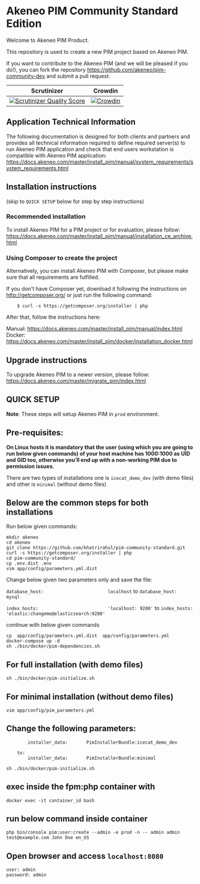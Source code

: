 Akeneo PIM Community Standard Edition
=====================================

Welcome to Akeneo PIM Product.

This repository is used to create a new PIM project based on Akeneo PIM.

If you want to contribute to the Akeneo PIM (and we will be pleased if you do!), you can fork the repository https://github.com/akeneo/pim-community-dev and submit a pull request.

Scrutinizer | Crowdin
----------- | -------
[![Scrutinizer Quality Score](https://scrutinizer-ci.com/g/akeneo/pim-community-dev/badges/quality-score.png?s=05ef3d5d2bbfae2f9a659060b21711d275f0c1ff)](https://scrutinizer-ci.com/g/akeneo/pim-community-dev/) | [![Crowdin](https://d322cqt584bo4o.cloudfront.net/akeneo/localized.svg)](https://crowdin.com/project/akeneo)

Application Technical Information
---------------------------------

The following documentation is designed for both clients and partners and provides all technical information required to define required server(s) to run Akeneo PIM application and check that end users workstation is compatible with Akeneo PIM application:
https://docs.akeneo.com/master/install_pim/manual/system_requirements/system_requirements.html

Installation instructions
-------------------------
(skip to `QUICK SETUP` below for step by step instructions)

### Recommended installation

To install Akeneo PIM for a PIM project or for evaluation, please follow: https://docs.akeneo.com/master/install_pim/manual/installation_ce_archive.html

### Using Composer to create the project

Alternatively, you can install Akeneo PIM with Composer, but please make sure that all requirements are fulfilled.

If you don't have Composer yet, download it following the instructions on http://getcomposer.org/ or just run the following command:

```
    $ curl -s https://getcomposer.org/installer | php
```


After that, follow the instructions here:

Manual: https://docs.akeneo.com/master/install_pim/manual/index.html
Docker: https://docs.akeneo.com/master/install_pim/docker/installation_docker.html

Upgrade instructions
--------------------

To upgrade Akeneo PIM to a newer version, please follow:
https://docs.akeneo.com/master/migrate_pim/index.html


QUICK SETUP
-----------
**Note**:  These steps will setup Akeneo PIM in `prod` environment.

Pre-requisites: 
--------------
**On Linux hosts it is mandatory that the user (using which you are going to run below given commands) of your host machine has 1000:1000 as UID and GID too, otherwise you’ll end up with a non-working PIM due to permission issues.**

There are two types of installations one is `icecat_demo_dev` (with demo files) and other is `minimal` (without demo files)

Below are the common steps for both installations
-----------------------------
Run below given commands:
```
mkdir akeneo
cd akeneo
git clone https://github.com/khatrirahul/pim-community-standard.git
curl -s https://getcomposer.org/installer | php
cd pim-community-standard/
cp .env.dist .env
vim app/config/parameters.yml.dist
```

Change below given two parameters only and save the file:

`database_host:                        localhost`
to
`database_host:                        mysql`

`index_hosts:                          'localhost: 9200'`
to
`index_hosts:                          'elastic:changeme@elasticsearch:9200'`

continue with below given commands
```
cp  app/config/parameters.yml.dist  app/config/parameters.yml
docker-compose up -d
sh ./bin/docker/pim-dependencies.sh
```
For full installation (with demo files)
------
```
sh ./bin/docker/pim-initialize.sh
```
For minimal installation (without demo files)
------
```
vim app/config/pim_parameters.yml  
```
Change the following parameters:
-----

		    installer_data:       PimInstallerBundle:icecat_demo_dev
			 
		to:
		    installer_data:       PimInstallerBundle:minimal

```
sh ./bin/docker/pim-initialize.sh
```
exec inside the fpm:php container with
----
```
docker exec -it container_id bash
```
run below command inside container
------
```
php bin/console pim:user:create --admin -e prod -n -- admin admin test@example.com John Doe en_US
```

Open browser and access `localhost:8080`
----
```
user: admin
password: admin
```
